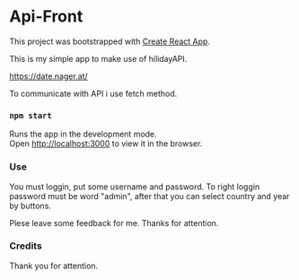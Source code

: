 # Api-Front

This project was bootstrapped with [Create React App](https://github.com/facebook/create-react-app).

This is my simple app to make use of hilidayAPI.

https://date.nager.at/

To communicate with API i use fetch method.

### `npm start`

Runs the app in the development mode.<br>
Open [http://localhost:3000](http://localhost:3000) to view it in the browser.

### Use

You must loggin, put some username and password. To right loggin password must be word "admin", after that you can select country and year by buttons.

Plese leave some feedback for me.
Thanks for attention.

### Credits

Thank you for attention.
